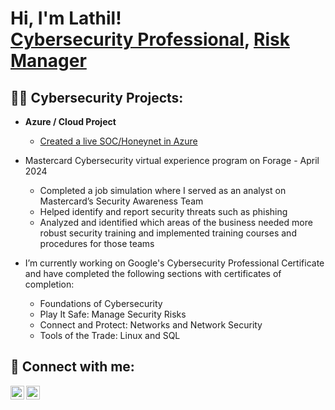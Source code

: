 <h1>Hi, I'm Lathil! <br/><a href="https://github.com/lathilm">Cybersecurity Professional</a>, <a href="https://www.linkedin.com/in/lathil/">Risk Manager</a></h1>

<h2>👨‍💻 Cybersecurity Projects:</h2>

- <b>Azure / Cloud Project</b>
  - [Created a live SOC/Honeynet in Azure](https://github.com/LathilM/Azure-SOC)
- Mastercard Cybersecurity virtual experience program on Forage - April 2024
   - Completed a job simulation where I served as an analyst on Mastercard’s
   Security Awareness Team 
   - Helped identify and report security threats such as phishing 
   - Analyzed and identified which areas of the business needed more robust
     security training and implemented training courses and procedures for those
     teams

- I’m currently working on Google's Cybersecurity Professional Certificate and have completed the following sections with certificates of completion:
  - Foundations of Cybersecurity
  - Play It Safe: Manage Security Risks
  - Connect and Protect: Networks and Network Security
  - Tools of the Trade: Linux and SQL

<h2> 🤳 Connect with me:</h2>

[<img align="left" alt="JoshMadakor | Twitter" width="22px" src="https://cdn.jsdelivr.net/npm/simple-icons@v3/icons/twitter.svg" />][twitter]
[<img align="left" alt="JoshMadakor | LinkedIn" width="22px" src="https://cdn.jsdelivr.net/npm/simple-icons@v3/icons/linkedin.svg" />][linkedin]

[twitter]: https://twitter.com/TanTanLM
[linkedin]: https://www.linkedin.com/in/lathil/

<!--
**joshmadakor1/joshmadakor1** is a ✨ _special_ ✨ repository because its `README.md` (this file) appears on your GitHub profile.

Here are some ideas to get you started:

- 🔭 I’m currently working on ...
- 🌱 I’m currently learning ...
- 👯 I’m looking to collaborate on ...
- 🤔 I’m looking for help with ...
- 💬 Ask me about ...
- 📫 How to reach me: ...
- 😄 Pronouns: ...
- ⚡ Fun fact: ...
-->
